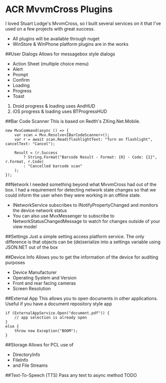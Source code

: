 ACR MvvmCross Plugins
=====================

I loved Stuart Lodge's MvvmCross, so I built several services on it that I've used
on a few projects with great success.

* All plugins will be available through nuget
* WinStore & WinPhone platform plugins are in the works



##User Dialogs
Allows for messagebox style dialogs

* Action Sheet (multiple choice menu)
* Alert
* Prompt
* Confirm
* Loading
* Progress
* Toast

1. Droid progress & loading uses AndHUD
2. iOS progress & loading uses BTProgressHUD


##Bar Code Scanner
This is based on Redth's ZXing.Net.Mobile.

    new MvxCommand(async () => {
        var scan = Mvx.Resolve<IBarCodeScanner>();
        var r = await scan.Read(flashlightText: "Turn on flashlight", cancelText: "Cancel");

        Result = (r.Success 
            ? String.Format("Barcode Result - Format: {0} - Code: {1}", r.Format, r.Code)
            : "Cancelled barcode scan"
        );
    });


##Network
I needed something beyond what MvvmCross had out of the box.  I had 
a requirement for detecting network state changes so that we could inform
the user when they were working in an offline state.

* INetworkService subscribes to INotifyPropertyChanged and monitors the device network status
* You can also use MvxMessenger to subscribe to NetworkStatusChangedMessage to watch for changes outside of your view model


##Settings
Just a simple setting access platform service.  The only difference is that objects can be (de)serialize into a settings variable using JSON.NET out of the box


##Device Info
Allows you to get the information of the device for auditing purposes

* Device Manufacturer
* Operating System and Version
* Front and rear facing cameras
* Screen Resolution


##External App
This allows you to open documents in other applications.  Useful if you have a document
repository style app

    if (ExternalAppService.Open("document.pdf")) {
        // app selection is already open
    }   
    else {
        throw new Exception("BOOM");
    }


##Storage
Allows for PCL use of 

* DirectoryInfo
* FileInfo
* and File Streams


##Text-To-Speech (TTS)
Pass any text to async method
TODO